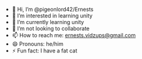 - 👋 Hi, I’m @pigeonlord42/Ernests
- 👀 I’m interested in learning unity
- 🌱 I’m currently learning unity
- 💞️ I’m not looking to collaborate
- 📫 How to reach me: ernests.vidzups@gmail.com
- 😄 Pronouns: he/him
- ⚡ Fun fact: I have a fat cat

<!---
pigeonlord42/pigeonlord42 is a ✨ special ✨ repository because its `README.md` (this file) appears on your GitHub profile.
You can click the Preview link to take a look at your changes.
--->

